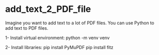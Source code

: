 # add_text_2_PDF_file
Imagine you want to add text to a lot of PDF files.
You can use Python to add text to PDF files.

1- Install virtual environment:
python -m venv venv

2- Install libraries:
pip install PyMuPDF
pip install fitz
